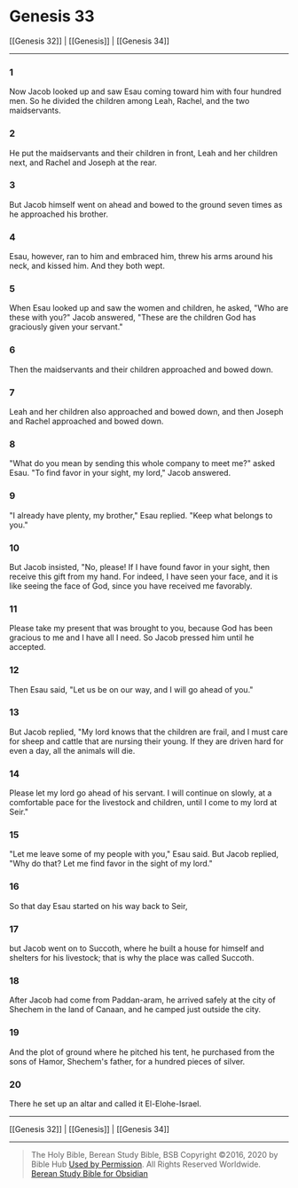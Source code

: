 # Genesis 33

[[Genesis 32]] | [[Genesis]] | [[Genesis 34]]

---

### 1
Now Jacob looked up and saw Esau coming toward him with four hundred men. So he divided the children among Leah, Rachel, and the two maidservants.

### 2
He put the maidservants and their children in front, Leah and her children next, and Rachel and Joseph at the rear.

### 3
But Jacob himself went on ahead and bowed to the ground seven times as he approached his brother.

### 4
Esau, however, ran to him and embraced him, threw his arms around his neck, and kissed him. And they both wept.

### 5
When Esau looked up and saw the women and children, he asked, "Who are these with you?" Jacob answered, "These are the children God has graciously given your servant."

### 6
Then the maidservants and their children approached and bowed down.

### 7
Leah and her children also approached and bowed down, and then Joseph and Rachel approached and bowed down.

### 8
"What do you mean by sending this whole company to meet me?" asked Esau. "To find favor in your sight, my lord," Jacob answered.

### 9
"I already have plenty, my brother," Esau replied. "Keep what belongs to you."

### 10
But Jacob insisted, "No, please! If I have found favor in your sight, then receive this gift from my hand. For indeed, I have seen your face, and it is like seeing the face of God, since you have received me favorably.

### 11
Please take my present that was brought to you, because God has been gracious to me and I have all I need. So Jacob pressed him until he accepted.

### 12
Then Esau said, "Let us be on our way, and I will go ahead of you."

### 13
But Jacob replied, "My lord knows that the children are frail, and I must care for sheep and cattle that are nursing their young. If they are driven hard for even a day, all the animals will die.

### 14
Please let my lord go ahead of his servant. I will continue on slowly, at a comfortable pace for the livestock and children, until I come to my lord at Seir."

### 15
"Let me leave some of my people with you," Esau said. But Jacob replied, "Why do that? Let me find favor in the sight of my lord."

### 16
So that day Esau started on his way back to Seir,

### 17
but Jacob went on to Succoth, where he built a house for himself and shelters for his livestock; that is why the place was called Succoth.

### 18
After Jacob had come from Paddan-aram, he arrived safely at the city of Shechem in the land of Canaan, and he camped just outside the city.

### 19
And the plot of ground where he pitched his tent, he purchased from the sons of Hamor, Shechem's father, for a hundred pieces of silver.

### 20
There he set up an altar and called it El-Elohe-Israel.

---

[[Genesis 32]] | [[Genesis]] | [[Genesis 34]]

---

> The Holy Bible, Berean Study Bible, BSB
> Copyright &copy;2016, 2020 by Bible Hub
> [Used by Permission](https://berean.bible/terms.htm). All Rights Reserved Worldwide.
> [Berean Study Bible for Obsidian](https://github.com/gapmiss/berean-study-bible-for-obsidian)</small>

